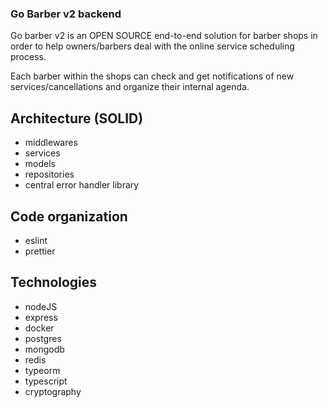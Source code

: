 ### Go Barber v2 backend ###

Go barber v2 is an OPEN SOURCE end-to-end solution for barber shops in order to help owners/barbers deal with the online service scheduling process.

Each barber within the shops can check and get notifications of new services/cancellations and organize their internal agenda.

## Architecture (SOLID)

* middlewares
* services
* models
* repositories
* central error handler library


## Code organization

* eslint
* prettier

## Technologies

* nodeJS
* express
* docker
* postgres
* mongodb
* redis
* typeorm
* typescript
* cryptography
